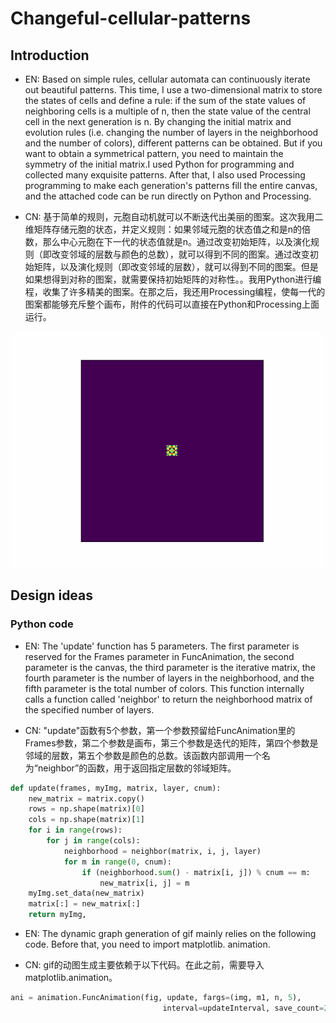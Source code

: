 # Changeful-cellular-patterns

## Introduction
- EN: Based on simple rules, cellular automata can continuously iterate out beautiful patterns. This time, I use a two-dimensional matrix to store the states of cells and define a rule: if the sum of the state values of neighboring cells is a multiple of n, then the state value of the central cell in the next generation is n. By changing the initial matrix and evolution rules (i.e. changing the number of layers in the neighborhood and the number of colors), different patterns can be obtained. But if you want to obtain a symmetrical pattern, you need to maintain the symmetry of the initial matrix.I used Python for programming and collected many exquisite patterns. After that, I also used Processing programming to make each generation's patterns fill the entire canvas, and the attached code can be run directly on Python and Processing.


- CN: 基于简单的规则，元胞自动机就可以不断迭代出美丽的图案。这次我用二维矩阵存储元胞的状态，并定义规则：如果邻域元胞的状态值之和是n的倍数，那么中心元胞在下一代的状态值就是n。通过改变初始矩阵，以及演化规则（即改变邻域的层数与颜色的总数），就可以得到不同的图案。通过改变初始矩阵，以及演化规则（即改变邻域的层数），就可以得到不同的图案。但是如果想得到对称的图案，就需要保持初始矩阵的对称性。。我用Python进行编程，收集了许多精美的图案。在那之后，我还用Processing编程，使每一代的图案都能够充斥整个画布，附件的代码可以直接在Python和Processing上面运行。


![img1](CA1.gif)

## Design ideas
### Python code
- EN: The 'update' function has 5 parameters. The first parameter is reserved for the Frames parameter in FuncAnimation, the second parameter is the canvas, the third parameter is the iterative matrix, the fourth parameter is the number of layers in the neighborhood, and the fifth parameter is the total number of colors. This function internally calls a function called 'neighbor' to return the neighborhood matrix of the specified number of layers.

- CN: "update"函数有5个参数，第一个参数预留给FuncAnimation里的Frames参数，第二个参数是画布，第三个参数是迭代的矩阵，第四个参数是邻域的层数，第五个参数是颜色的总数。该函数内部调用一个名为“neighbor”的函数，用于返回指定层数的邻域矩阵。

```python
def update(frames, myImg, matrix, layer, cnum):
    new_matrix = matrix.copy()
    rows = np.shape(matrix)[0]
    cols = np.shape(matrix)[1]
    for i in range(rows):
        for j in range(cols):
            neighborhood = neighbor(matrix, i, j, layer)
            for m in range(0, cnum):
                if (neighborhood.sum() - matrix[i, j]) % cnum == m:
                    new_matrix[i, j] = m
    myImg.set_data(new_matrix)
    matrix[:] = new_matrix[:]
    return myImg,
```

- EN: The dynamic graph generation of gif mainly relies on the following code. Before that, you need to import matplotlib. animation.

- CN: gif的动图生成主要依赖于以下代码。在此之前，需要导入matplotlib.animation。
```python
ani = animation.FuncAnimation(fig, update, fargs=(img, m1, n, 5),
                                  interval=updateInterval, save_count=20)
```
